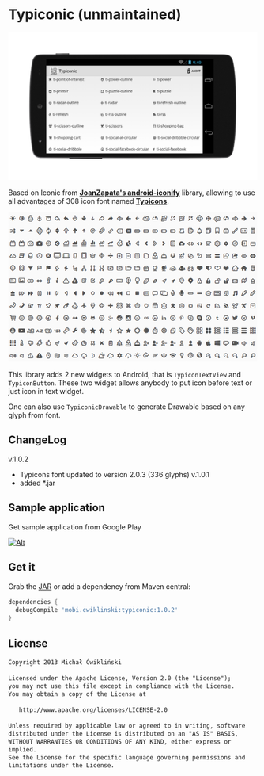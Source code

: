 Typiconic (unmaintained)
=========

![](screen.png)

Based on Iconic from **[JoanZapata's android-iconify](https://www.github.com/JoanZapata/android-iconify)** library, allowing to use all advantages of 308 icon font named **[Typicons](http://typicons.com/)**.

![](typicons.png)

This library adds 2 new widgets to Android, that is ```TypiconTextView``` and ```TypiconButton```. These two widget allows anybody to put icon before text or just icon in text widget.

One can also use ```TypiconicDrawable``` to generate Drawable based on any glyph from font.

ChangeLog
------------------
v.1.0.2
 - Typicons font updated to version 2.0.3 (336 glyphs)
v.1.0.1
 - added *.jar

Sample application
------------------
Get sample application from Google Play

[![Alt](http://developer.android.com/images/brand/en_app_rgb_wo_45.png)](https://play.google.com/store/apps/details?id=mobi.cwiklinski.typiconic_sample)

Get it
------
Grab the [JAR][1] or add a dependency from Maven central:

```groovy
dependencies {
  debugCompile 'mobi.cwiklinski:typiconic:1.0.2'
}
```
License
--------

    Copyright 2013 Michał Ćwikliński

    Licensed under the Apache License, Version 2.0 (the "License");
    you may not use this file except in compliance with the License.
    You may obtain a copy of the License at

       http://www.apache.org/licenses/LICENSE-2.0

    Unless required by applicable law or agreed to in writing, software
    distributed under the License is distributed on an "AS IS" BASIS,
    WITHOUT WARRANTIES OR CONDITIONS OF ANY KIND, either express or implied.
    See the License for the specific language governing permissions and
    limitations under the License.



 [1]: http://repository.sonatype.org/service/local/artifact/maven/redirect?r=central-proxy&g=mobi.cwiklinski&a=typiconic&v=1.0.2
